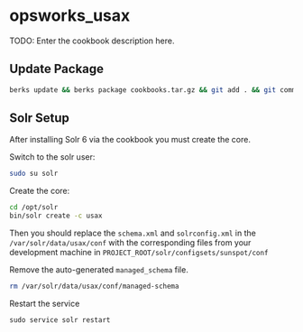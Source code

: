 # opsworks_usax

TODO: Enter the cookbook description here.

## Update Package

```sh
berks update && berks package cookbooks.tar.gz && git add . && git commit -m 'package update' && git push
```


## Solr Setup

After installing Solr 6 via the cookbook you must create the core.

Switch to the solr user:
```sh
sudo su solr
```

Create the core:
```sh
cd /opt/solr
bin/solr create -c usax
```

Then you should replace the `schema.xml` and `solrconfig.xml` in the `/var/solr/data/usax/conf` with the corresponding files from
your development machine in `PROJECT_ROOT/solr/configsets/sunspot/conf`

Remove the auto-generated `managed_schema` file.

```sh
rm /var/solr/data/usax/conf/managed-schema
```

Restart the service

```
sudo service solr restart
```
